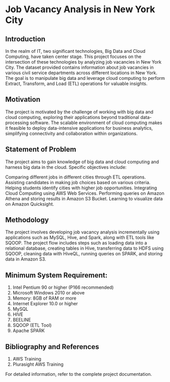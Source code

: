 # Job Vacancy Analysis in New York City

## Introduction

In the realm of IT, two significant technologies, Big Data and Cloud Computing, have taken center stage. This project focuses on the intersection of these technologies by analyzing job vacancies in New York City. The dataset provided contains information about job vacancies in various civil service departments across different locations in New York. The goal is to manipulate big data and leverage cloud computing to perform Extract, Transform, and Load (ETL) operations for valuable insights.

## Motivation
The project is motivated by the challenge of working with big data and cloud computing, exploring their applications beyond traditional data-processing software. The scalable environment of cloud computing makes it feasible to deploy data-intensive applications for business analytics, simplifying connectivity and collaboration within organizations.

## Statement of Problem
The project aims to gain knowledge of big data and cloud computing and harness big data in the cloud. Specific objectives include:

Comparing different jobs in different cities through ETL operations.
Assisting candidates in making job choices based on various criteria.
Helping students identify cities with higher job opportunities.
Integrating Cloud Computing using AWS Web Services.
Performing queries on Amazon Athena and storing results in Amazon S3 Bucket.
Learning to visualize data on Amazon Quicksight.

## Methodology

The project involves developing job vacancy analysis incrementally using applications such as MySQL, Hive, and Spark, along with ETL tools like SQOOP. The project flow includes steps such as loading data into a relational database, creating tables in Hive, transferring data to HDFS using SQOOP, cleaning data with HiveQL, running queries on SPARK, and storing data in Amazon S3.


## Minimum System Requirement:

1. Intel Pentium 90 or higher (P166 recommended)
2. Microsoft Windows 2010 or above
3. Memory: 8GB of RAM or more
4. Internet Explorer 10.0 or higher
5. MySQL
6. HIVE
7. BEELINE
8. SQOOP (ETL Tool)
9. Apache SPARK

## Bibliography and References

1. AWS Training
2. Plurasight AWS Training

For detailed information, refer to the complete project documentation.

